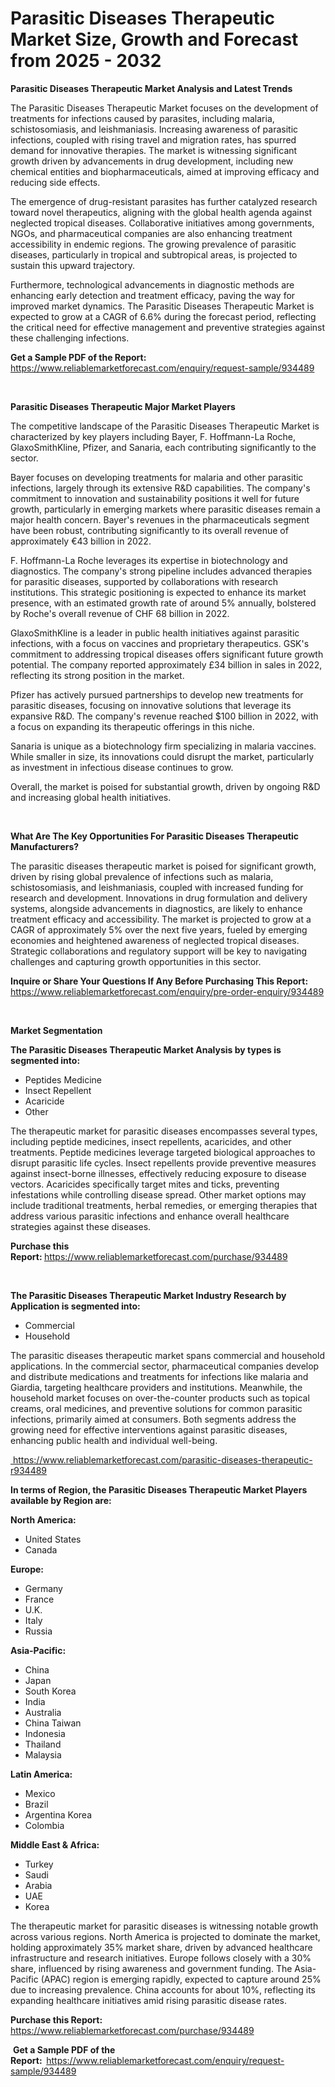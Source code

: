 <p><h1>Parasitic Diseases Therapeutic Market Size, Growth and Forecast from 2025 - 2032</h1></p><p><strong>Parasitic Diseases Therapeutic Market Analysis and Latest Trends</strong></p>
<p><p>The Parasitic Diseases Therapeutic Market focuses on the development of treatments for infections caused by parasites, including malaria, schistosomiasis, and leishmaniasis. Increasing awareness of parasitic infections, coupled with rising travel and migration rates, has spurred demand for innovative therapies. The market is witnessing significant growth driven by advancements in drug development, including new chemical entities and biopharmaceuticals, aimed at improving efficacy and reducing side effects. </p><p>The emergence of drug-resistant parasites has further catalyzed research toward novel therapeutics, aligning with the global health agenda against neglected tropical diseases. Collaborative initiatives among governments, NGOs, and pharmaceutical companies are also enhancing treatment accessibility in endemic regions. The growing prevalence of parasitic diseases, particularly in tropical and subtropical areas, is projected to sustain this upward trajectory.</p><p>Furthermore, technological advancements in diagnostic methods are enhancing early detection and treatment efficacy, paving the way for improved market dynamics. The Parasitic Diseases Therapeutic Market is expected to grow at a CAGR of 6.6% during the forecast period, reflecting the critical need for effective management and preventive strategies against these challenging infections.</p></p>
<p><strong>Get a Sample PDF of the Report:&nbsp;</strong> <a href="https://www.reliablemarketforecast.com/enquiry/request-sample/934489?utm_campaign=3214&utm_medium=2&utm_source=Github&utm_content=ia&utm_term=18042025&utm_id=parasitic-diseases-therapeutic">https://www.reliablemarketforecast.com/enquiry/request-sample/934489</a></p>
<p>&nbsp;</p>
<p><strong>Parasitic Diseases Therapeutic Major Market Players</strong></p>
<p><p>The competitive landscape of the Parasitic Diseases Therapeutic Market is characterized by key players including Bayer, F. Hoffmann-La Roche, GlaxoSmithKline, Pfizer, and Sanaria, each contributing significantly to the sector.</p><p>Bayer focuses on developing treatments for malaria and other parasitic infections, largely through its extensive R&D capabilities. The company's commitment to innovation and sustainability positions it well for future growth, particularly in emerging markets where parasitic diseases remain a major health concern. Bayer's revenues in the pharmaceuticals segment have been robust, contributing significantly to its overall revenue of approximately €43 billion in 2022.</p><p>F. Hoffmann-La Roche leverages its expertise in biotechnology and diagnostics. The company's strong pipeline includes advanced therapies for parasitic diseases, supported by collaborations with research institutions. This strategic positioning is expected to enhance its market presence, with an estimated growth rate of around 5% annually, bolstered by Roche's overall revenue of CHF 68 billion in 2022.</p><p>GlaxoSmithKline is a leader in public health initiatives against parasitic infections, with a focus on vaccines and proprietary therapeutics. GSK's commitment to addressing tropical diseases offers significant future growth potential. The company reported approximately £34 billion in sales in 2022, reflecting its strong position in the market.</p><p>Pfizer has actively pursued partnerships to develop new treatments for parasitic diseases, focusing on innovative solutions that leverage its expansive R&D. The company's revenue reached $100 billion in 2022, with a focus on expanding its therapeutic offerings in this niche.</p><p>Sanaria is unique as a biotechnology firm specializing in malaria vaccines. While smaller in size, its innovations could disrupt the market, particularly as investment in infectious disease continues to grow. </p><p>Overall, the market is poised for substantial growth, driven by ongoing R&D and increasing global health initiatives.</p></p>
<p>&nbsp;</p>
<p><strong>What Are The Key Opportunities For Parasitic Diseases Therapeutic Manufacturers?</strong></p>
<p><p>The parasitic diseases therapeutic market is poised for significant growth, driven by rising global prevalence of infections such as malaria, schistosomiasis, and leishmaniasis, coupled with increased funding for research and development. Innovations in drug formulation and delivery systems, alongside advancements in diagnostics, are likely to enhance treatment efficacy and accessibility. The market is projected to grow at a CAGR of approximately 5% over the next five years, fueled by emerging economies and heightened awareness of neglected tropical diseases. Strategic collaborations and regulatory support will be key to navigating challenges and capturing growth opportunities in this sector.</p></p>
<p><strong>Inquire or Share Your Questions If Any Before Purchasing This Report:</strong> <a href="https://www.reliablemarketforecast.com/enquiry/pre-order-enquiry/934489?utm_campaign=3214&utm_medium=2&utm_source=Github&utm_content=ia&utm_term=18042025&utm_id=parasitic-diseases-therapeutic">https://www.reliablemarketforecast.com/enquiry/pre-order-enquiry/934489</a></p>
<p>&nbsp;</p>
<p><strong>Market Segmentation</strong></p>
<p><strong>The Parasitic Diseases Therapeutic Market Analysis by types is segmented into:</strong></p>
<p><ul><li>Peptides Medicine</li><li>Insect Repellent</li><li>Acaricide</li><li>Other</li></ul></p>
<p><p>The therapeutic market for parasitic diseases encompasses several types, including peptide medicines, insect repellents, acaricides, and other treatments. Peptide medicines leverage targeted biological approaches to disrupt parasitic life cycles. Insect repellents provide preventive measures against insect-borne illnesses, effectively reducing exposure to disease vectors. Acaricides specifically target mites and ticks, preventing infestations while controlling disease spread. Other market options may include traditional treatments, herbal remedies, or emerging therapies that address various parasitic infections and enhance overall healthcare strategies against these diseases.</p></p>
<p><strong>Purchase this Report:&nbsp;</strong><a href="https://www.reliablemarketforecast.com/purchase/934489?utm_campaign=3214&utm_medium=2&utm_source=Github&utm_content=ia&utm_term=18042025&utm_id=parasitic-diseases-therapeutic">https://www.reliablemarketforecast.com/purchase/934489</a></p>
<p>&nbsp;</p>
<p><strong>The Parasitic Diseases Therapeutic Market Industry Research by Application is segmented into:</strong></p>
<p><ul><li>Commercial</li><li>Household</li></ul></p>
<p><p>The parasitic diseases therapeutic market spans commercial and household applications. In the commercial sector, pharmaceutical companies develop and distribute medications and treatments for infections like malaria and Giardia, targeting healthcare providers and institutions. Meanwhile, the household market focuses on over-the-counter products such as topical creams, oral medicines, and preventive solutions for common parasitic infections, primarily aimed at consumers. Both segments address the growing need for effective interventions against parasitic diseases, enhancing public health and individual well-being.</p></p>
<p><a href="https://www.reliablemarketforecast.com/parasitic-diseases-therapeutic-r934489?utm_campaign=3214&utm_medium=2&utm_source=Github&utm_content=ia&utm_term=18042025&utm_id=parasitic-diseases-therapeutic">&nbsp;https://www.reliablemarketforecast.com/parasitic-diseases-therapeutic-r934489</a></p>
<p><strong>In terms of Region, the Parasitic Diseases Therapeutic Market Players available by Region are:</strong></p>
<p>
    <p> <strong> North America: </strong>
        <ul>
            <li>United States</li>
            <li>Canada</li>
        </ul>
        </p> 
    <p> <strong> Europe: </strong>
        <ul>
            <li>Germany</li>
            <li>France</li>
            <li>U.K.</li>
            <li>Italy</li>
            <li>Russia</li>
        </ul>
        </p> 
    <p> <strong> Asia-Pacific: </strong>
        <ul>
            <li>China</li>
            <li>Japan</li>
            <li>South Korea</li>
            <li>India</li>
            <li>Australia</li>
            <li>China Taiwan</li>
            <li>Indonesia</li>
            <li>Thailand</li>
            <li>Malaysia</li>
        </ul>
        </p> 
    <p> <strong> Latin America: </strong>
        <ul>
            <li>Mexico</li>
            <li>Brazil</li>
            <li>Argentina Korea</li>
            <li>Colombia</li>
        </ul>
        </p> 
    <p> <strong> Middle East & Africa: </strong>
        <ul>
            <li>Turkey</li>
            <li>Saudi</li>
            <li>Arabia</li>
            <li>UAE</li>
            <li>Korea</li>
        </ul>
    </p>
    </p>
<p><p>The therapeutic market for parasitic diseases is witnessing notable growth across various regions. North America is projected to dominate the market, holding approximately 35% market share, driven by advanced healthcare infrastructure and research initiatives. Europe follows closely with a 30% share, influenced by rising awareness and government funding. The Asia-Pacific (APAC) region is emerging rapidly, expected to capture around 25% due to increasing prevalence. China accounts for about 10%, reflecting its expanding healthcare initiatives amid rising parasitic disease rates.</p></p>
<p><strong>Purchase this Report: </strong><a href="https://www.reliablemarketforecast.com/purchase/934489?utm_campaign=3214&utm_medium=2&utm_source=Github&utm_content=ia&utm_term=18042025&utm_id=parasitic-diseases-therapeutic">https://www.reliablemarketforecast.com/purchase/934489</a></p>
<p>&nbsp;<strong>Get a Sample PDF of the Report:&nbsp;&nbsp;</strong><a href="https://www.reliablemarketforecast.com/enquiry/request-sample/934489?utm_campaign=3214&utm_medium=2&utm_source=Github&utm_content=ia&utm_term=18042025&utm_id=parasitic-diseases-therapeutic">https://www.reliablemarketforecast.com/enquiry/request-sample/934489</a></p>
<p><strong></strong></p>
<p><p></p><p></p><p></p></p>